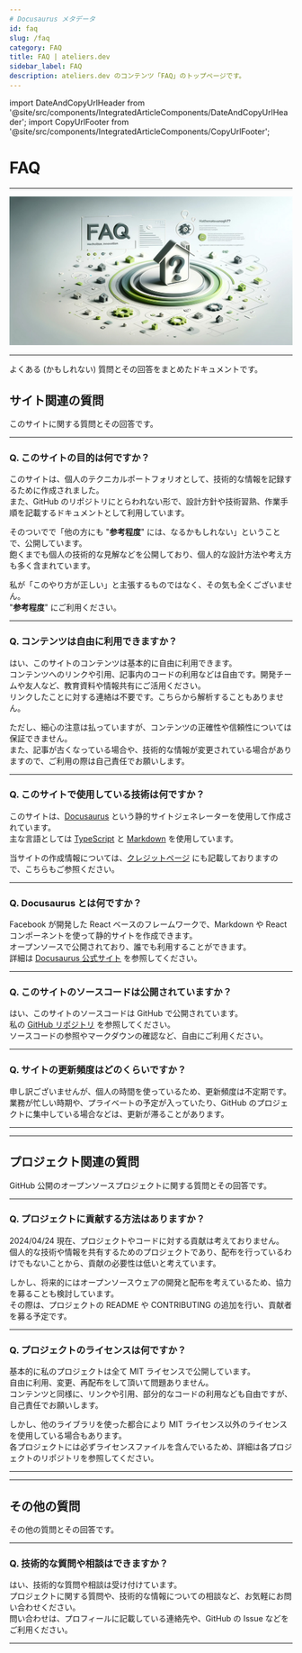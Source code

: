 ```yaml
---
# Docusaurus メタデータ
id: faq
slug: /faq
category: FAQ
title: FAQ | ateliers.dev
sidebar_label: FAQ
description: ateliers.dev のコンテンツ「FAQ」のトップページです。
---
```


import DateAndCopyUrlHeader from '@site/src/components/IntegratedArticleComponents/DateAndCopyUrlHeader';
import CopyUrlFooter from '@site/src/components/IntegratedArticleComponents/CopyUrlFooter';

# FAQ

<DateAndCopyUrlHeader
    slug="/faq"
    title="FAQ | ateliers.dev"
    created="2024/04/24"
    updated="2024/05/02"/>

---

![img](../static/img/jpg/ateliers-dev-faq.jpg)

---

よくある (かもしれない) 質問とその回答をまとめたドキュメントです。

## サイト関連の質問

このサイトに関する質問とその回答です。

---

### Q. このサイトの目的は何ですか？

このサイトは、個人のテクニカルポートフォリオとして、技術的な情報を記録するために作成されました。  
また、GitHub のリポジトリにとらわれない形で、設計方針や技術習熟、作業手順を記載するドキュメントとして利用しています。

そのついでで「他の方にも "**参考程度**" には、なるかもしれない」ということで、公開しています。  
飽くまでも個人の技術的な見解などを公開しており、個人的な設計方法や考え方も多く含まれています。

私が「このやり方が正しい」と主張するものではなく、その気も全くございません。  
"**参考程度**" にご利用ください。

---

### Q. コンテンツは自由に利用できますか？

はい、このサイトのコンテンツは基本的に自由に利用できます。  
コンテンツへのリンクや引用、記事内のコードの利用などは自由です。開発チームや友人など、教育資料や情報共有にご活用ください。  
リンクしたことに対する連絡は不要です。こちらから解析することもありません。

ただし、細心の注意は払っていますが、コンテンツの正確性や信頼性については保証できません。  
また、記事が古くなっている場合や、技術的な情報が変更されている場合がありますので、ご利用の際は自己責任でお願いします。

---

### Q. このサイトで使用している技術は何ですか？

このサイトは、[Docusaurus](https://docusaurus.io/) という静的サイトジェネレーターを使用して作成されています。  
主な言語としては [TypeScript](https://www.typescriptlang.org/) と [Markdown](https://www.markdownguide.org/) を使用しています。

当サイトの作成情報については、[クレジットページ](./site-guidance/credits) にも記載しておりますので、こちらもご参照ください。

---

### Q. Docusaurus とは何ですか？

Facebook が開発した React ベースのフレームワークで、Markdown や React コンポーネントを使って静的サイトを作成できます。  
オープンソースで公開されており、誰でも利用することができます。  
詳細は [Docusaurus 公式サイト](https://docusaurus.io/) を参照してください。

---

### Q. このサイトのソースコードは公開されていますか？

はい、このサイトのソースコードは GitHub で公開されています。  
私の [GitHub リポジトリ](https://github.com/yuu-git/ateliers-dev) を参照してください。  
ソースコードの参照やマークダウンの確認など、自由にご利用ください。

---

### Q. サイトの更新頻度はどのくらいですか？

申し訳ございませんが、個人の時間を使っているため、更新頻度は不定期です。  
業務が忙しい時期や、プライベートの予定が入っていたり、GitHub のプロジェクトに集中している場合などは、更新が滞ることがあります。

---
---

## プロジェクト関連の質問

GitHub 公開のオープンソースプロジェクトに関する質問とその回答です。

---

### Q. プロジェクトに貢献する方法はありますか？

2024/04/24 現在、プロジェクトやコードに対する貢献は考えておりません。  
個人的な技術や情報を共有するためのプロジェクトであり、配布を行っているわけでもないことから、貢献の必要性は低いと考えています。

しかし、将来的にはオープンソースウェアの開発と配布を考えているため、協力を募ることも検討しています。  
その際は、プロジェクトの README や CONTRIBUTING の追加を行い、貢献者を募る予定です。

---

### Q. プロジェクトのライセンスは何ですか？

基本的に私のプロジェクトは全て MIT ライセンスで公開しています。  
自由に利用、変更、再配布をして頂いて問題ありません。  
コンテンツと同様に、リンクや引用、部分的なコードの利用なども自由ですが、自己責任でお願いします。

しかし、他のライブラリを使った都合により MIT ライセンス以外のライセンスを使用している場合もあります。  
各プロジェクトには必ずライセンスファイルを含んでいるため、詳細は各プロジェクトのリポジトリを参照してください。

---
---

## その他の質問

その他の質問とその回答です。

---

### Q. 技術的な質問や相談はできますか？

はい、技術的な質問や相談は受け付けています。  
プロジェクトに関する質問や、技術的な情報についての相談など、お気軽にお問い合わせください。  
問い合わせは、プロフィールに記載している連絡先や、GitHub の Issue などをご利用ください。

---

<CopyUrlFooter
    slug="/faq"
    title="FAQ | ateliers.dev"/>
